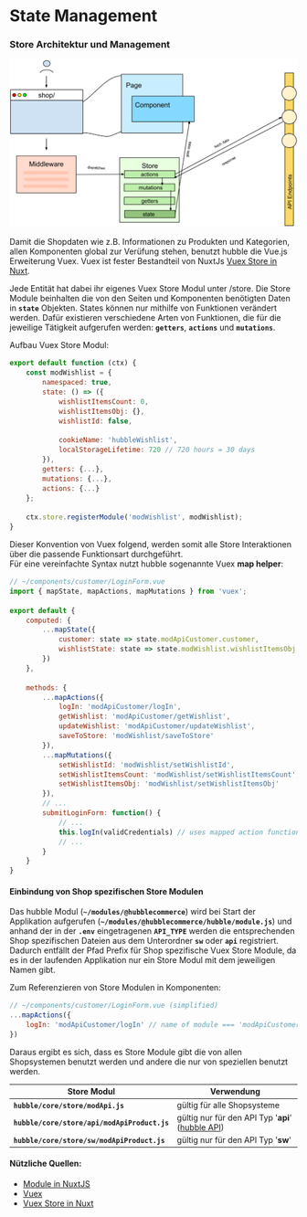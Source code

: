 # State Management

### Store Architektur und Management 

![State Management](./statemanagement.svg)

Damit die Shopdaten wie z.B. Informationen zu Produkten und Kategorien, allen Komponenten global zur Verüfung stehen, 
benutzt hubble die Vue.js Erweiterung Vuex.
Vuex ist fester Bestandteil von NuxtJs [Vuex Store in Nuxt](https://nuxtjs.org/guide/vuex-store).

Jede Entität hat dabei ihr eigenes Vuex Store Modul unter /store. 
Die Store Module beinhalten die von den Seiten und Komponenten benötigten Daten in __`state`__ Objekten. 
States können nur mithilfe von Funktionen verändert werden. Dafür existieren verschiedene Arten von Funktionen,
die für die jeweilige Tätigkeit aufgerufen werden: __`getters`__, __`actions`__ und __`mutations`__.

Aufbau Vuex Store Modul: 
``` js
export default function (ctx) {
    const modWishlist = {
        namespaced: true,
        state: () => ({
            wishlistItemsCount: 0,
            wishlistItemsObj: {},
            wishlistId: false,

            cookieName: 'hubbleWishlist',
            localStorageLifetime: 720 // 720 hours = 30 days
        }),
        getters: {...},
        mutations: {...},
        actions: {...}
    };

    ctx.store.registerModule('modWishlist', modWishlist);
}
```

Dieser Konvention von Vuex folgend, werden somit alle Store Interaktionen über die passende Funktionsart durchgeführt.  
Für eine vereinfachte Syntax nutzt hubble sogenannte Vuex __map helper__:
``` js
// ~/components/customer/LoginForm.vue
import { mapState, mapActions, mapMutations } from 'vuex';

export default {
    computed: {
        ...mapState({
            customer: state => state.modApiCustomer.customer,
            wishlistState: state => state.modWishlist.wishlistItemsObj
        })
    },
    
    methods: {
        ...mapActions({
            logIn: 'modApiCustomer/logIn',
            getWishlist: 'modApiCustomer/getWishlist',
            updateWishlist: 'modApiCustomer/updateWishlist',
            saveToStore: 'modWishlist/saveToStore'
        }),
        ...mapMutations({
            setWishlistId: 'modWishlist/setWishlistId',
            setWishlistItemsCount: 'modWishlist/setWishlistItemsCount',
            setWishlistItemsObj: 'modWishlist/setWishlistItemsObj'
        }),
        // ...
        submitLoginForm: function() {
            // ...
            this.logIn(validCredentials) // uses mapped action function
            // ...
        }
    }
} 
```

#### Einbindung von Shop spezifischen Store Modulen

Das hubble Modul (__`~/modules/@hubblecommerce`__) wird bei Start der Applikation aufgerufen (__`~/modules/@hubblecommerce/hubble/module.js`__)
und anhand der in der __`.env`__ eingetragenen __`API_TYPE`__ werden die entsprechenden Shop spezifischen Dateien aus 
dem Unterordner __`sw`__ oder __`api`__ registriert. Dadurch entfällt der Pfad Prefix für Shop spezifische Vuex Store
Module, da es in der laufenden Applikation nur ein Store Modul mit dem jeweiligen Namen gibt.

Zum Referenzieren von Store Modulen in Komponenten:
``` js
// ~/components/customer/LoginForm.vue (simplified)
...mapActions({
    logIn: 'modApiCustomer/logIn' // name of module === 'modApiCustomer', name of action === 'logIn'
})
```

Daraus ergibt es sich, dass es Store Module gibt die von allen Shopsystemen benutzt werden und andere die nur von speziellen benutzt werden.

| Store Modul | Verwendung |
| --- | --- | 
| __`hubble/core/store/modApi.js`__ | gültig für alle Shopsysteme |
| __`hubble/core/store/api/modApiProduct.js`__ | gültig nur für den API Typ '__api__' ([hubble API](../api)) |
| __`hubble/core/store/sw/modApiProduct.js`__ | gültig nur für den API Typ '__sw__' |



#### Nützliche Quellen:
* [Module in NuxtJS](https://nuxtjs.org/guide/modules)
* [Vuex](https://vuex.vuejs.org/) 
* [Vuex Store in Nuxt](https://nuxtjs.org/guide/vuex-store)
